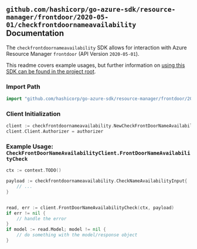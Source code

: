 
## `github.com/hashicorp/go-azure-sdk/resource-manager/frontdoor/2020-05-01/checkfrontdoornameavailability` Documentation

The `checkfrontdoornameavailability` SDK allows for interaction with Azure Resource Manager `frontdoor` (API Version `2020-05-01`).

This readme covers example usages, but further information on [using this SDK can be found in the project root](https://github.com/hashicorp/go-azure-sdk/tree/main/docs).

### Import Path

```go
import "github.com/hashicorp/go-azure-sdk/resource-manager/frontdoor/2020-05-01/checkfrontdoornameavailability"
```


### Client Initialization

```go
client := checkfrontdoornameavailability.NewCheckFrontDoorNameAvailabilityClientWithBaseURI("https://management.azure.com")
client.Client.Authorizer = authorizer
```


### Example Usage: `CheckFrontDoorNameAvailabilityClient.FrontDoorNameAvailabilityCheck`

```go
ctx := context.TODO()

payload := checkfrontdoornameavailability.CheckNameAvailabilityInput{
	// ...
}


read, err := client.FrontDoorNameAvailabilityCheck(ctx, payload)
if err != nil {
	// handle the error
}
if model := read.Model; model != nil {
	// do something with the model/response object
}
```

